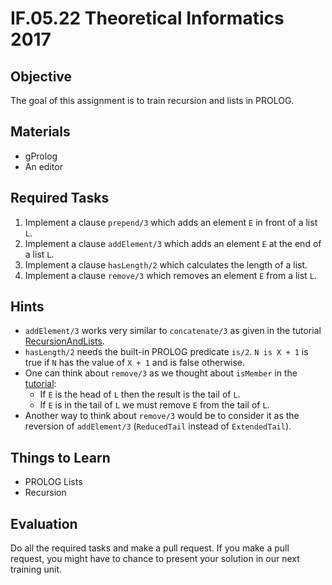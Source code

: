 # IF.05.22 Theoretical Informatics 2017

## Objective
The goal of this assignment is to train recursion and lists in PROLOG.

## Materials
- gProlog
- An editor

## Required Tasks
1. Implement a clause `prepend/3` which adds an element `E` in front of a list `L`.
2. Implement a clause `addElement/3` which adds an element `E` at the end of a list `L`.
2. Implement a clause `hasLength/2` which calculates the length of a list.
3. Implement a clause `remove/3` which removes an element `E` from a list `L`.

## Hints
- `addElement/3` works very similar to `concatenate/3` as given in the tutorial [RecursionAndLists](RecursionAndLists.md).
- `hasLength/2` needs the built-in PROLOG predicate `is/2`. `N is X + 1` is true if `N` has the value of `X + 1` and is false otherwise.
- One can think about `remove/3` as we thought about `isMember` in the [tutorial](RecursionAndLists.md):
   - If `E` is the head of `L` then the result is the tail of `L`.
   - If `E` is in the tail of `L` we must remove `E` from the tail of `L`.
- Another way to think about `remove/3` would be to consider it as the reversion of `addElement/3` (`ReducedTail` instead of `ExtendedTail`).


## Things to Learn
- PROLOG Lists
- Recursion

## Evaluation
Do all the required tasks and make a pull request. If you make a pull request, you might have to chance to present your solution in our next training unit.
